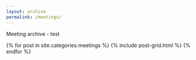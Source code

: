 ```yaml
---
layout: archive
permalink: /meetings/
---
```


Meeting archive - test

<div class="tiles">
{% for post in site.categories.meetings %}
  {% include post-grid.html %}
{% endfor %}
</div><!-- /.tiles -->